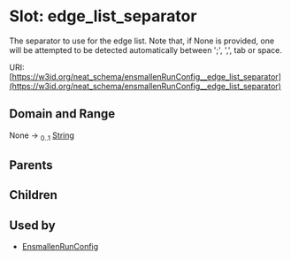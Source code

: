
# Slot: edge_list_separator


The separator to use for the edge list. Note that, if None is provided, one will be attempted to be detected automatically between ';', ',', tab or space.

URI: [https://w3id.org/neat_schema/ensmallenRunConfig__edge_list_separator](https://w3id.org/neat_schema/ensmallenRunConfig__edge_list_separator)


## Domain and Range

None &#8594;  <sub>0..1</sub> [String](types/String.md)

## Parents


## Children


## Used by

 * [EnsmallenRunConfig](EnsmallenRunConfig.md)
